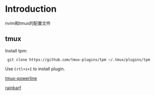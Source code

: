 # Introduction

nvim和tmux的配置文件

## tmux

Install tpm:

```
 git clone https://github.com/tmux-plugins/tpm ~/.tmux/plugins/tpm
```

Use `Crtl+s+I` to install plugin.	

[tmux-powerline](https://github.com/erikw/tmux-powerline)

[rainbarf](https://github.com/creaktive/rainbarf)

